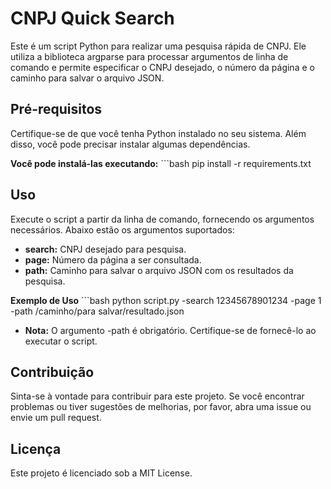 
# CNPJ Quick Search

Este é um script Python para realizar uma pesquisa rápida de CNPJ. Ele utiliza a biblioteca argparse para processar argumentos de linha de comando e permite especificar o CNPJ desejado, o número da página e o caminho para salvar o arquivo JSON.

## Pré-requisitos
Certifique-se de que você tenha Python instalado no seu sistema. Além disso, você pode precisar instalar algumas dependências. 

**Você pode instalá-las executando:**
    ```bash
        pip install -r requirements.txt

## Uso
Execute o script a partir da linha de comando, fornecendo os argumentos necessários. Abaixo estão os argumentos suportados:

- **search:** CNPJ desejado para pesquisa.
- **page:** Número da página a ser consultada.
- **path:** Caminho para salvar o arquivo JSON com os resultados da pesquisa.

**Exemplo de Uso**
    ```bash
    python script.py -search 12345678901234 -page 1 -path /caminho/para salvar/resultado.json

- **Nota:** O argumento -path é obrigatório. Certifique-se de fornecê-lo ao executar o script.

## Contribuição
Sinta-se à vontade para contribuir para este projeto. Se você encontrar problemas ou tiver sugestões de melhorias, por favor, abra uma issue ou envie um pull request.

## Licença
Este projeto é licenciado sob a MIT License.